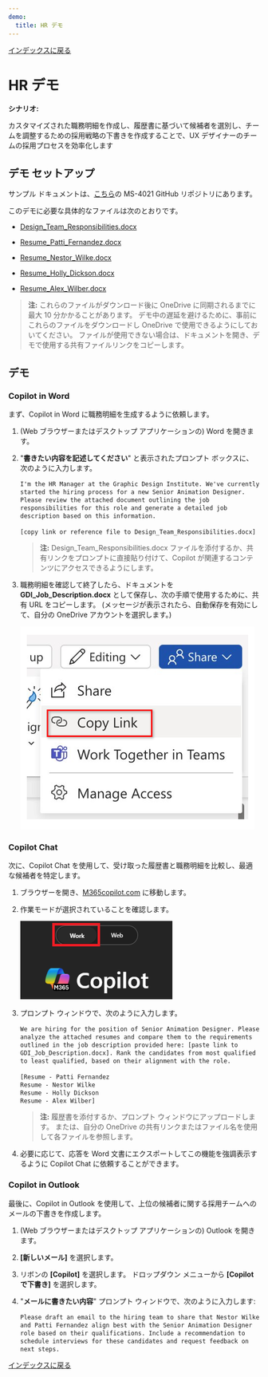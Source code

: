 ```yaml
---
demo:
  title: HR デモ
---
```


[インデックスに戻る](https://microsoftlearning.github.io/MS-4021-Copilot-Immersion-Experience/)

# HR デモ

**シナリオ:**  

カスタマイズされた職務明細を作成し、履歴書に基づいて候補者を選別し、チームを調整するための採用戦略の下書きを作成することで、UX デザイナーのチームの採用プロセスを効率化します

## デモ セットアップ

サンプル ドキュメントは、[こちら](https://github.com/MicrosoftLearning/MS-4021-Copilot-Immersion-Experience/tree/master/ResourceFiles)の MS-4021 GitHub リポジトリにあります。

このデモに必要な具体的なファイルは次のとおりです。

- [Design_Team_Responsibilities.docx](https://github.com/MicrosoftLearning/MS-4021-Copilot-Immersion-Experience/raw/master/ResourceFiles/Graphic_Design_Institute_Design_Team_Responsibilities.docx)

- [Resume_Patti_Fernandez.docx](https://github.com/MicrosoftLearning/MS-4021-Copilot-Immersion-Experience/raw/master/ResourceFiles/Resume_Patti_Fernandez.docx)

- [Resume_Nestor_Wilke.docx](https://github.com/MicrosoftLearning/MS-4021-Copilot-Immersion-Experience/raw/master/ResourceFiles/Resume_Nestor_Wilke.docx)

- [Resume_Holly_Dickson.docx](https://github.com/MicrosoftLearning/MS-4021-Copilot-Immersion-Experience/raw/master/ResourceFiles/Resume_Holly_Dickson.docx)

- [Resume_Alex_Wilber.docx](https://github.com/MicrosoftLearning/MS-4021-Copilot-Immersion-Experience/raw/master/ResourceFiles/Resume_Alex_Wilber.docx)

> **注:** これらのファイルがダウンロード後に OneDrive に同期されるまでに最大 10 分かかることがあります。 デモ中の遅延を避けるために、事前にこれらのファイルをダウンロードし OneDrive で使用できるようにしておいてください。 ファイルが使用できない場合は、ドキュメントを開き、デモで使用する共有ファイルリンクをコピーします。

## デモ

### Copilot in Word

まず、Copilot in Word に職務明細を生成するように依頼します。

1. (Web ブラウザーまたはデスクトップ アプリケーションの) Word を開きます。

1. "**書きたい内容を記述してください**" と表示されたプロンプト ボックスに、次のように入力します。

    ```text
    I'm the HR Manager at the Graphic Design Institute. We've currently started the hiring process for a new Senior Animation Designer. Please review the attached document outlining the job responsibilities for this role and generate a detailed job description based on this information.

    [copy link or reference file to Design_Team_Responsibilities.docx]
    ```

    > **注:** Design_Team_Responsibilities.docx ファイルを添付するか、共有リンクをプロンプトに直接貼り付けて、Copilot が関連するコンテンツにアクセスできるようにします。

1. 職務明細を確認して終了したら、ドキュメントを **GDI_Job_Description.docx** として保存し、次の手順で使用するために、共有 URL をコピーします。 (メッセージが表示されたら、自動保存を有効にして、自分の OneDrive アカウントを選択します。)

    ![リンクを共有します。](../Demos/Media/share-menu-with-copy-link-9fd1c60a.png)

### Copilot Chat

次に、Copilot Chat を使用して、受け取った履歴書と職務明細を比較し、最適な候補者を特定します。

1. ブラウザーを開き、[M365copilot.com](https://m365copilot.com/) に移動します。

1. 作業モードが選択されていることを確認します。

    ![[Web モード] タブを示すスクリーンショット。](../Prompts/Media/work-mode.png)

1. プロンプト ウィンドウで、次のように入力します。

    ```text
    We are hiring for the position of Senior Animation Designer. Please analyze the attached resumes and compare them to the requirements outlined in the job description provided here: [paste link to GDI_Job_Description.docx]. Rank the candidates from most qualified to least qualified, based on their alignment with the role.

    [Resume - Patti Fernandez
    Resume - Nestor Wilke
    Resume - Holly Dickson
    Resume - Alex Wilber]
    ```

    > **注:** 履歴書を添付するか、プロンプト ウィンドウにアップロードします。 または、自分の OneDrive の共有リンクまたはファイル名を使用して各ファイルを参照します。

1. 必要に応じて、応答を Word 文書にエクスポートしてこの機能を強調表示するように Copilot Chat に依頼することができます。

### Copilot in Outlook

最後に、Copilot in Outlook を使用して、上位の候補者に関する採用チームへのメールの下書きを作成します。

1. (Web ブラウザーまたはデスクトップ アプリケーションの) Outlook を開きます。

1. **[新しいメール]** を選択します。

1. リボンの **[Copilot]** を選択します。 ドロップダウン メニューから **[Copilot で下書き]** を選択します。

1. "**メールに書きたい内容**" プロンプト ウィンドウで、次のように入力します:

    ```text
    Please draft an email to the hiring team to share that Nestor Wilke and Patti Fernandez align best with the Senior Animation Designer role based on their qualifications. Include a recommendation to schedule interviews for these candidates and request feedback on next steps.
    ```

[インデックスに戻る](https://microsoftlearning.github.io/MS-4021-Copilot-Immersion-Experience/)
